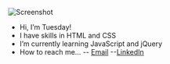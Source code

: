 ![Screenshot](https://i.imgur.com/hTXkP39.png)

- Hi, I’m Tuesday! 
- I have skills in HTML and CSS
- I’m currently learning JavaScript and jQuery
- How to reach me... 
-- [Email](mailto:rahrah93@gmail.com)
--[LinkedIn](https://www.linkedin.com/in/mariah-hernandez-a68514154/)

<!---
earlytuesdaymorning/earlytuesdaymorning is a ✨ special ✨ repository because its `README.md` (this file) appears on your GitHub profile.
You can click the Preview link to take a look at your changes.
--->
